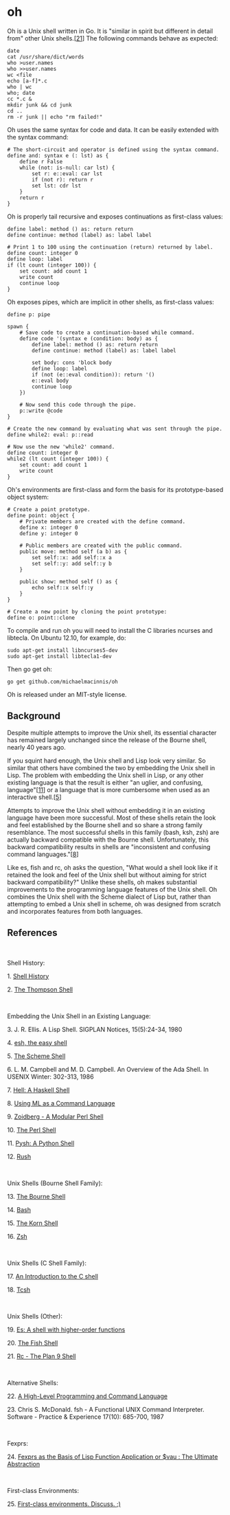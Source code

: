 ﻿oh
==

Oh is a Unix shell written in Go.  It is "similar in spirit but different in
detail from" other Unix shells.[[21](#21)]  The following commands behave as
expected:

```
date
cat /usr/share/dict/words
who >user.names
who >>user.names
wc <file
echo [a-f]*.c
who | wc
who; date
cc *.c &
mkdir junk && cd junk
cd ..
rm -r junk || echo "rm failed!"
```

Oh uses the same syntax for code and data.  It can be easily extended with the
syntax command:

```
# The short-circuit and operator is defined using the syntax command.
define and: syntax e (: lst) as {
    define r False
    while (not: is-null: car lst) {
        set r: e::eval: car lst
        if (not r): return r
        set lst: cdr lst
    }
    return r
}
```

Oh is properly tail recursive and exposes continuations as first-class values:

```
define label: method () as: return return
define continue: method (label) as: label label

# Print 1 to 100 using the continuation (return) returned by label.
define count: integer 0
define loop: label
if (lt count (integer 100)) {
    set count: add count 1
    write count
    continue loop
}
```

Oh exposes pipes, which are implicit in other shells, as first-class
values:

```
define p: pipe

spawn {
    # Save code to create a continuation-based while command. 
    define code '(syntax e (condition: body) as {
        define label: method () as: return return
        define continue: method (label) as: label label

        set body: cons 'block body
        define loop: label
        if (not (e::eval condition)): return '()
        e::eval body
        continue loop
    })

    # Now send this code through the pipe.
    p::write @code
}

# Create the new command by evaluating what was sent through the pipe.
define while2: eval: p::read

# Now use the new 'while2' command.
define count: integer 0
while2 (lt count (integer 100)) {
    set count: add count 1
    write count
}
```

Oh's environments are first-class and form the basis for its prototype-based
object system:

```
# Create a point prototype.
define point: object {
    # Private members are created with the define command.
    define x: integer 0
    define y: integer 0

    # Public members are created with the public command.
    public move: method self (a b) as {
        set self::x: add self::x a
        set self::y: add self::y b
    }

    public show: method self () as {
        echo self::x self::y
    }
}

# Create a new point by cloning the point prototype:
define o: point::clone
```

To compile and run oh you will need to install the C libraries ncurses and
libtecla. On Ubuntu 12.10, for example, do:

    sudo apt-get install libncurses5-dev
    sudo apt-get install libtecla1-dev

Then go get oh:

    go get github.com/michaelmacinnis/oh

Oh is released under an MIT-style license.


Background
----------

Despite multiple attempts to improve the Unix shell, its essential character
has remained largely unchanged since the release of the Bourne shell, nearly
40 years ago.

If you squint hard enough, the Unix shell and Lisp look very similar.  So
similar that others have combined the two by embedding the Unix shell in
Lisp.  The problem with embedding the Unix shell in Lisp, or any other
existing language is that the result is either "an uglier, and confusing,
language"[[11](#11)] or a language that is more cumbersome when used as an
interactive shell.[[5](#5)]

Attempts to improve the Unix shell without embedding it in an existing
language have been more successful. Most of these shells retain the look
and feel established by the Bourne shell and so share a strong family
resemblance.  The most successful shells in this family (bash, ksh, zsh)
are actually backward compatible with the Bourne shell. Unfortunately, this
backward compatibility results in shells are "inconsistent and confusing
command languages."[[8](#8)]

Like es, fish and rc, oh asks the question, "What would a shell look like
if it retained the look and feel of the Unix shell but without aiming for
strict backward compatibility?"  Unlike these shells, oh makes substantial
improvements to the programming language features of the Unix shell.  Oh
combines the Unix shell with the Scheme dialect of Lisp but, rather than
attempting to embed a Unix shell in scheme, oh was designed from scratch
and incorporates features from both languages.


References
----------

<br>

Shell History:

<a name="1">1. [Shell History](http://www.in-ulm.de/~mascheck/bourne/n.u-w.mashey.html)</a>

<a name="2">2. [The Thompson Shell](http://v6shell.org/)</a>

<br>

Embedding the Unix Shell in an Existing Language:

<p name="3">3. J. R. Ellis. A Lisp Shell. SIGPLAN Notices, 15(5):24-34, 1980</p>

<a name="4">4. [esh, the easy shell](http://web.mit.edu/jhawk/mnt/ss.b/esh-0.5/doc/esh.html)</a>

<a name="5">5. [The Scheme Shell](http://scsh.net/)</a>

<p name="6">6. L. M. Campbell and M. D. Campbell. An Overview of the Ada Shell. In USENIX Winter: 302-313, 1986</p>

<a name="7">7. [Hell: A Haskell Shell](https://github.com/chrisdone/hell)</a>

<a name="8">8. [Using ML as a Command Language](http://www.hpdc.syr.edu/~chapin/papers/pdf/MLShell.pdf)</a>

<a name="9">9. [Zoidberg - A Modular Perl Shell](https://github.com/jberger/Zoidberg)</a>

<a name="10">10. [The Perl Shell](https://github.com/gnp/psh)</a>

<a name="11">11. [Pysh: A Python Shell](http://pysh.sourceforge.net/)</a>

<a name="12">12. [Rush](https://github.com/adamwiggins/rush)</a>

<br>

Unix Shells (Bourne Shell Family):

<a name="13">13. [The Bourne Shell](http://partmaps.org/era/unix/shell.html)</a>

<a name="14">14. [Bash](http://www.gnu.org/software/bash/bash.html)</a>

<a name="15">15. [The Korn Shell](http://www.kornshell.com/)</a>

<a name="16">16. [Zsh](http://www.zsh.org/)</a>

<br>

Unix Shells (C Shell Family):

<a name="17">17. [An Introduction to the C shell](http://www.kitebird.com/csh-tcsh-book/csh-intro.pdf)</a>

<a name="18">18. [Tcsh](http://www.tcsh.org/Welcome)</a>

<br>

Unix Shells (Other):

<a name="19">19. [Es: A shell with higher-order functions](http://stuff.mit.edu/afs/sipb/user/yandros/doc/es-usenix-winter93.html)</a>

<a name="20">20. [The Fish Shell](http://fishshell.com/)</a>

<a name="21">21. [Rc - The Plan 9 Shell](http://plan9.bell-labs.com/sys/doc/rc.html)</a>

<br>

Alternative Shells:

<a name="22">22. [A High-Level Programming and Command Language](http://www.researchgate.net/publication/234805805_A_high-level_programming_and_command_language/file/60b7d51645d5d1022a.pdf)</a> 

<p name="23">23. Chris S. McDonald. fsh - A Functional UNIX Command Interpreter. Software - Practice & Experience 17(10): 685-700, 1987</p>

<br>

Fexprs:

<a name="24">24. [Fexprs as the Basis of Lisp Function Application or $vau : The Ultimate Abstraction](https://www.wpi.edu/Pubs/ETD/Available/etd-090110-124904/unrestricted/jshutt.pdf)</a>

<br>

First-class Environments:

<a name="25">25. [First-class environments. Discuss.  ;)](http://lambda-the-ultimate.org/node/3861)</a>

